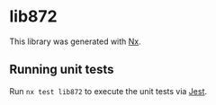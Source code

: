 # lib872

This library was generated with [Nx](https://nx.dev).

## Running unit tests

Run `nx test lib872` to execute the unit tests via [Jest](https://jestjs.io).
